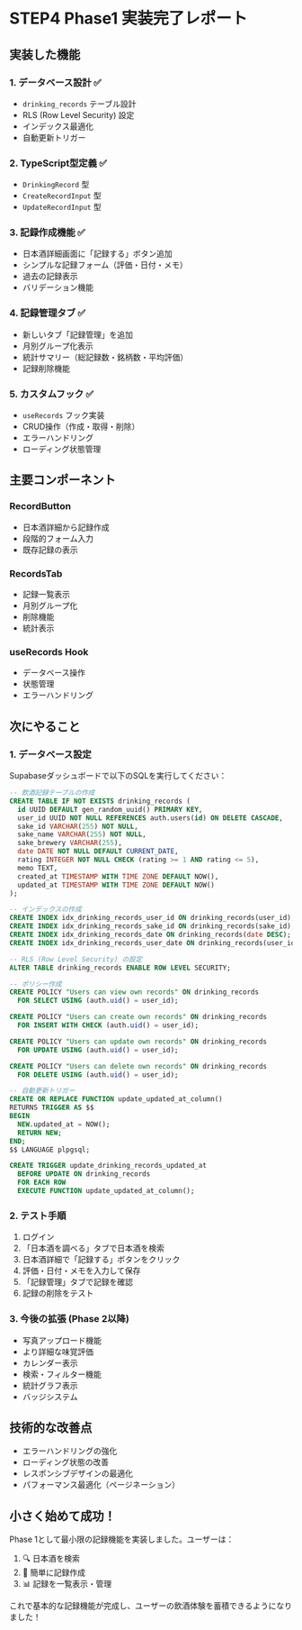 # STEP4 Phase1 実装完了レポート

## 実装した機能

### 1. データベース設計 ✅
- `drinking_records` テーブル設計
- RLS (Row Level Security) 設定
- インデックス最適化
- 自動更新トリガー

### 2. TypeScript型定義 ✅
- `DrinkingRecord` 型
- `CreateRecordInput` 型
- `UpdateRecordInput` 型

### 3. 記録作成機能 ✅
- 日本酒詳細画面に「記録する」ボタン追加
- シンプルな記録フォーム（評価・日付・メモ）
- 過去の記録表示
- バリデーション機能

### 4. 記録管理タブ ✅
- 新しいタブ「記録管理」を追加
- 月別グループ化表示
- 統計サマリー（総記録数・銘柄数・平均評価）
- 記録削除機能

### 5. カスタムフック ✅
- `useRecords` フック実装
- CRUD操作（作成・取得・削除）
- エラーハンドリング
- ローディング状態管理

## 主要コンポーネント

### RecordButton
- 日本酒詳細から記録作成
- 段階的フォーム入力
- 既存記録の表示

### RecordsTab
- 記録一覧表示
- 月別グループ化
- 削除機能
- 統計表示

### useRecords Hook
- データベース操作
- 状態管理
- エラーハンドリング

## 次にやること

### 1. データベース設定
Supabaseダッシュボードで以下のSQLを実行してください：

```sql
-- 飲酒記録テーブルの作成
CREATE TABLE IF NOT EXISTS drinking_records (
  id UUID DEFAULT gen_random_uuid() PRIMARY KEY,
  user_id UUID NOT NULL REFERENCES auth.users(id) ON DELETE CASCADE,
  sake_id VARCHAR(255) NOT NULL,
  sake_name VARCHAR(255) NOT NULL,
  sake_brewery VARCHAR(255),
  date DATE NOT NULL DEFAULT CURRENT_DATE,
  rating INTEGER NOT NULL CHECK (rating >= 1 AND rating <= 5),
  memo TEXT,
  created_at TIMESTAMP WITH TIME ZONE DEFAULT NOW(),
  updated_at TIMESTAMP WITH TIME ZONE DEFAULT NOW()
);

-- インデックスの作成
CREATE INDEX idx_drinking_records_user_id ON drinking_records(user_id);
CREATE INDEX idx_drinking_records_sake_id ON drinking_records(sake_id);
CREATE INDEX idx_drinking_records_date ON drinking_records(date DESC);
CREATE INDEX idx_drinking_records_user_date ON drinking_records(user_id, date DESC);

-- RLS (Row Level Security) の設定
ALTER TABLE drinking_records ENABLE ROW LEVEL SECURITY;

-- ポリシー作成
CREATE POLICY "Users can view own records" ON drinking_records
  FOR SELECT USING (auth.uid() = user_id);

CREATE POLICY "Users can create own records" ON drinking_records
  FOR INSERT WITH CHECK (auth.uid() = user_id);

CREATE POLICY "Users can update own records" ON drinking_records
  FOR UPDATE USING (auth.uid() = user_id);

CREATE POLICY "Users can delete own records" ON drinking_records
  FOR DELETE USING (auth.uid() = user_id);

-- 自動更新トリガー
CREATE OR REPLACE FUNCTION update_updated_at_column()
RETURNS TRIGGER AS $$
BEGIN
  NEW.updated_at = NOW();
  RETURN NEW;
END;
$$ LANGUAGE plpgsql;

CREATE TRIGGER update_drinking_records_updated_at
  BEFORE UPDATE ON drinking_records
  FOR EACH ROW
  EXECUTE FUNCTION update_updated_at_column();
```

### 2. テスト手順

1. ログイン
2. 「日本酒を調べる」タブで日本酒を検索
3. 日本酒詳細で「記録する」ボタンをクリック
4. 評価・日付・メモを入力して保存
5. 「記録管理」タブで記録を確認
6. 記録の削除をテスト

### 3. 今後の拡張 (Phase 2以降)

- 写真アップロード機能
- より詳細な味覚評価
- カレンダー表示
- 検索・フィルター機能
- 統計グラフ表示
- バッジシステム

## 技術的な改善点

- エラーハンドリングの強化
- ローディング状態の改善
- レスポンシブデザインの最適化
- パフォーマンス最適化（ページネーション）

## 小さく始めて成功！

Phase 1として最小限の記録機能を実装しました。ユーザーは：

1. 🔍 日本酒を検索
2. 📝 簡単に記録作成
3. 📊 記録を一覧表示・管理

これで基本的な記録機能が完成し、ユーザーの飲酒体験を蓄積できるようになりました！
